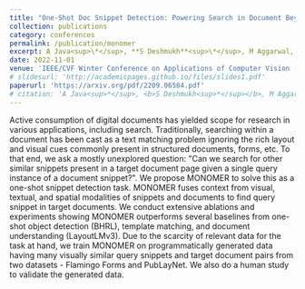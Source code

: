 ```yaml
---
title: "One-Shot Doc Snippet Detection: Powering Search in Document Beyond Text"
collection: publications
category: conferences
permalink: /publication/monomer
excerpt: A Java<sup>\*</sup>, **S Deshmukh**<sup>\*</sup>, M Aggarwal, S Jandial, M Sarkar, B Krishnamurthy (* denotes Equal contribution)
date: 2022-11-01
venue: 'IEEE/CVF Winter Conference on Applications of Computer Vision (WACV)'
# slidesurl: 'http://academicpages.github.io/files/slides1.pdf'
paperurl: 'https://arxiv.org/pdf/2209.06584.pdf'
# citation: 'A Java<sup>*</sup>, <b>S Deshmukh<sup>*</sup></b>, M Aggarwal, S Jandial, M Sarkar, B Krishnamurthy (*Equal contribution)'
---
```



Active consumption of digital documents has yielded scope for research in various applications, including search. Traditionally, searching within a document has been cast as a text matching problem ignoring the rich layout and visual cues commonly present in structured documents, forms, etc. To that end, we ask a mostly unexplored question: "Can we search for other similar snippets present in a target document page given a single query instance of a document snippet?". We propose MONOMER to solve this as a one-shot snippet detection task. MONOMER fuses context from visual, textual, and spatial modalities of snippets and documents to find query snippet in target documents. We conduct extensive ablations and experiments showing MONOMER outperforms several baselines from one-shot object detection (BHRL), template matching, and document understanding (LayoutLMv3). Due to the scarcity of relevant data for the task at hand, we train MONOMER on programmatically generated data having many visually similar query snippets and target document pairs from two datasets - Flamingo Forms and PubLayNet. We also do a human study to validate the generated data.
